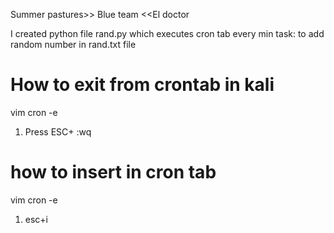Summer pastures>> Blue team <<El doctor

I created python file rand.py which executes cron tab every min
task: to add random number in rand.txt file

# How to exit from crontab in kali
vim cron -e
1. Press ESC+ :wq

# how to insert in cron tab
vim cron -e
1. esc+i

